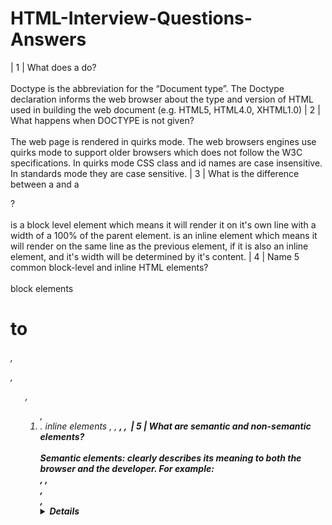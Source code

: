 # HTML-Interview-Questions-Answers

| 1   | What does a <DOCTYPE html> do? <br/><br/> Doctype is the abbreviation for the “Document type”. The Doctype declaration informs the web browser about the type and version of HTML used in building the web document (e.g. HTML5, HTML4.0, XHTML1.0)
| 2   | What happens when DOCTYPE is not given? <br/><br/> The web page is rendered in quirks mode. The web browsers engines use quirks mode to support older browsers which does not follow the W3C specifications. In quirks mode CSS class and id names are case insensitive. In standards mode they are case sensitive.
| 3   | What is the difference between a <span> and a <div>? <br/><br/> <div> is a block level element which means it will render it on it's own line with a width of a 100% of the parent element. <span> is an inline element which means it will render on the same line as the previous element, if it is also an inline element, and it's width will be determined by it's content.
| 4   | Name 5 common block-level and inline HTML elements? <br/><br/> block elements <h1> to <h6>, <p>, <ul>, <ol>, <li> . inline elements <span>, <a>, <strong>, <i>, <img>
| 5   | What are semantic and non-semantic elements? <br/><br/> Semantic elements: clearly describes its meaning to both the browser and the developer. For example: <form>, <table>, <article>, <aside>, <details>, <figcaption>, <figure>, <footer>, <header>, <main>, <mark>, <nav>, <section>, <summary>, <time> clearly defines its content. Non-semantic elements: <div> and <span> tells nothing about its content.
| 6   | What is the purpose of main element? <br/><br/> The HTML <main> element represents the dominant content of the <body> of a document. The main content area consists of content that is directly related to or expands upon the central topic of a document, or the central functionality of an application.
```
<main role="main">
    <p>Geckos are a group of usually small, usually nocturnal lizards. 
       They are found on every continent except Australia.</p>
    <p>Many species of gecko have adhesive toe pads which enable them to climb walls and even windows.</p>
</main>
```
| 7   | Define semantic markup. What are the semantic meanings for <section>, <article>, <aside>, <nav>, <header>, <footer> and when/how should each be used in structuring html markup? <br/><br/> <header> is used to contain introductory and navigational information about a section of the page. This can include the section heading, the author’s name, time and date of publication, table of contents, or other navigational information. <article> is meant to house a self-contained composition that can logically be independently recreated outside of the page without losing it’s meaining. Individual blog posts or news stories are good examples. <section> is a flexible container for holding content that shares a common informational theme or purpose. <footer> is used to hold information that should appear at the end of a section of content and contain additional information about the section. Author’s name, copyright information, and related links are typical examples of such content.
| 8   | When should you use section, div or article? <br/><br/> <section>, group of content inside is related to a single theme, and should appear as an entry in an outline of the page. It’s a chunk of related content, like a subsection of a long article, a major part of the page (eg the news section on the homepage), or a page in a webapp’s tabbed interface. A section normally has a heading (title) and maybe a footer too. <article>, represents a complete, or self-contained, composition in a document, page, application, or site and that is, in principle, independently distributable or reusable, e.g. in syndication. This could be a forum post, a magazine or newspaper article, a blog entry, a user-submitted comment, an interactive widget or gadget, or any other independent item of content. <div>, on the other hand, does not convey any meaning, aside from any found in its class, lang and title attributes.
| 9   | What is Character Encoding? <br/><br/> Character encoding is a method of converting bytes into characters. To validate or display an HTML document properly, a program must choose a proper character encoding. This is specified in the tag: <meta charset="utf-8"/>

